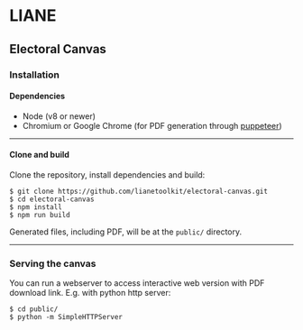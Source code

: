 # LIANE

## Electoral Canvas

### Installation

#### Dependencies

* Node (v8 or newer)
* Chromium or Google Chrome (for PDF generation through [puppeteer](https://github.com/GoogleChrome/puppeteer))

---

#### Clone and build

Clone the repository, install dependencies and build:

```
$ git clone https://github.com/lianetoolkit/electoral-canvas.git
$ cd electoral-canvas
$ npm install
$ npm run build
```

Generated files, including PDF, will be at the `public/` directory.

---

### Serving the canvas

You can run a webserver to access interactive web version with PDF download link. E.g. with python http server:

```
$ cd public/
$ python -m SimpleHTTPServer
```
